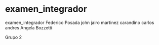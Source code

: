# examen_integrador


examen_integrador
Federico Posada
john jairo martinez
carandino carlos andres
Angela Bozzetti

Grupo 2 

